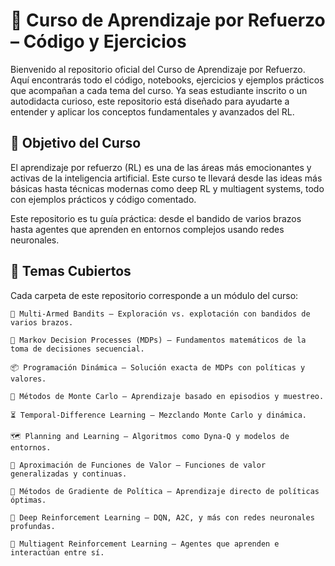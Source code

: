 # 🤖 Curso de Aprendizaje por Refuerzo – Código y Ejercicios

Bienvenido al repositorio oficial del Curso de Aprendizaje por Refuerzo. Aquí encontrarás todo el código, notebooks, ejercicios y ejemplos prácticos que acompañan a cada tema del curso. Ya seas estudiante inscrito o un autodidacta curioso, este repositorio está diseñado para ayudarte a entender y aplicar los conceptos fundamentales y avanzados del RL.

## 🎯 Objetivo del Curso

El aprendizaje por refuerzo (RL) es una de las áreas más emocionantes y activas de la inteligencia artificial. Este curso te llevará desde las ideas más básicas hasta técnicas modernas como deep RL y multiagent systems, todo con ejemplos prácticos y código comentado.

Este repositorio es tu guía práctica: desde el bandido de varios brazos hasta agentes que aprenden en entornos complejos usando redes neuronales.

## 🧠 Temas Cubiertos

Cada carpeta de este repositorio corresponde a un módulo del curso:

    🎰 Multi-Armed Bandits – Exploración vs. explotación con bandidos de varios brazos.

    🔁 Markov Decision Processes (MDPs) – Fundamentos matemáticos de la toma de decisiones secuencial.

    📦 Programación Dinámica – Solución exacta de MDPs con políticas y valores.

    🎲 Métodos de Monte Carlo – Aprendizaje basado en episodios y muestreo.

    ⏳ Temporal-Difference Learning – Mezclando Monte Carlo y dinámica.

    🗺️ Planning and Learning – Algoritmos como Dyna-Q y modelos de entornos.

    🧮 Aproximación de Funciones de Valor – Funciones de valor generalizadas y continuas.

    🚀 Métodos de Gradiente de Política – Aprendizaje directo de políticas óptimas.

    🧠 Deep Reinforcement Learning – DQN, A2C, y más con redes neuronales profundas.

    🤝 Multiagent Reinforcement Learning – Agentes que aprenden e interactúan entre sí.